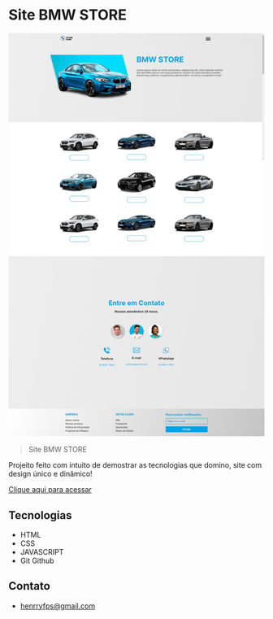 # Site BMW STORE

![preview](./.github/henryzxp1dev.github.io_nwl_.jpeg)

>Site BMW STORE

Projeito feito com intuito de demostrar as tecnologias que domino, site com design único e dinâmico!

[Clique aqui para acessar](https://henryzxp1dev.github.io/site-bmw-cars/)

## Tecnologias

- HTML
- CSS
- JAVASCRIPT
- Git Github

## Contato

- henrryfps@gmail.com